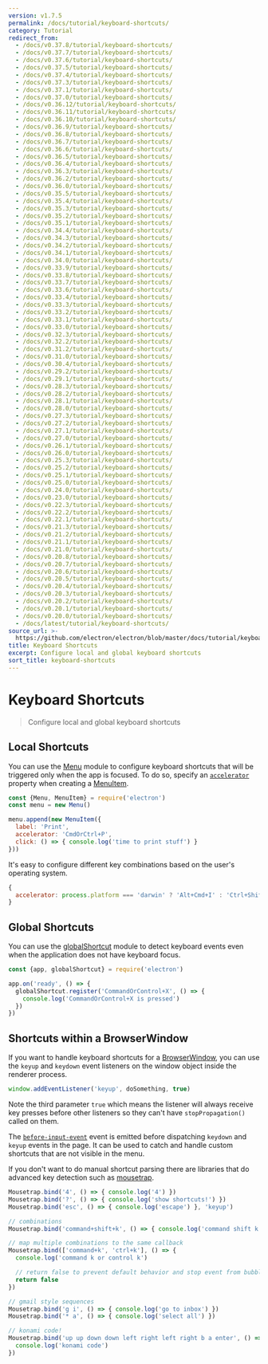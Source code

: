 ```yaml
---
version: v1.7.5
permalink: /docs/tutorial/keyboard-shortcuts/
category: Tutorial
redirect_from:
  - /docs/v0.37.8/tutorial/keyboard-shortcuts/
  - /docs/v0.37.7/tutorial/keyboard-shortcuts/
  - /docs/v0.37.6/tutorial/keyboard-shortcuts/
  - /docs/v0.37.5/tutorial/keyboard-shortcuts/
  - /docs/v0.37.4/tutorial/keyboard-shortcuts/
  - /docs/v0.37.3/tutorial/keyboard-shortcuts/
  - /docs/v0.37.1/tutorial/keyboard-shortcuts/
  - /docs/v0.37.0/tutorial/keyboard-shortcuts/
  - /docs/v0.36.12/tutorial/keyboard-shortcuts/
  - /docs/v0.36.11/tutorial/keyboard-shortcuts/
  - /docs/v0.36.10/tutorial/keyboard-shortcuts/
  - /docs/v0.36.9/tutorial/keyboard-shortcuts/
  - /docs/v0.36.8/tutorial/keyboard-shortcuts/
  - /docs/v0.36.7/tutorial/keyboard-shortcuts/
  - /docs/v0.36.6/tutorial/keyboard-shortcuts/
  - /docs/v0.36.5/tutorial/keyboard-shortcuts/
  - /docs/v0.36.4/tutorial/keyboard-shortcuts/
  - /docs/v0.36.3/tutorial/keyboard-shortcuts/
  - /docs/v0.36.2/tutorial/keyboard-shortcuts/
  - /docs/v0.36.0/tutorial/keyboard-shortcuts/
  - /docs/v0.35.5/tutorial/keyboard-shortcuts/
  - /docs/v0.35.4/tutorial/keyboard-shortcuts/
  - /docs/v0.35.3/tutorial/keyboard-shortcuts/
  - /docs/v0.35.2/tutorial/keyboard-shortcuts/
  - /docs/v0.35.1/tutorial/keyboard-shortcuts/
  - /docs/v0.34.4/tutorial/keyboard-shortcuts/
  - /docs/v0.34.3/tutorial/keyboard-shortcuts/
  - /docs/v0.34.2/tutorial/keyboard-shortcuts/
  - /docs/v0.34.1/tutorial/keyboard-shortcuts/
  - /docs/v0.34.0/tutorial/keyboard-shortcuts/
  - /docs/v0.33.9/tutorial/keyboard-shortcuts/
  - /docs/v0.33.8/tutorial/keyboard-shortcuts/
  - /docs/v0.33.7/tutorial/keyboard-shortcuts/
  - /docs/v0.33.6/tutorial/keyboard-shortcuts/
  - /docs/v0.33.4/tutorial/keyboard-shortcuts/
  - /docs/v0.33.3/tutorial/keyboard-shortcuts/
  - /docs/v0.33.2/tutorial/keyboard-shortcuts/
  - /docs/v0.33.1/tutorial/keyboard-shortcuts/
  - /docs/v0.33.0/tutorial/keyboard-shortcuts/
  - /docs/v0.32.3/tutorial/keyboard-shortcuts/
  - /docs/v0.32.2/tutorial/keyboard-shortcuts/
  - /docs/v0.31.2/tutorial/keyboard-shortcuts/
  - /docs/v0.31.0/tutorial/keyboard-shortcuts/
  - /docs/v0.30.4/tutorial/keyboard-shortcuts/
  - /docs/v0.29.2/tutorial/keyboard-shortcuts/
  - /docs/v0.29.1/tutorial/keyboard-shortcuts/
  - /docs/v0.28.3/tutorial/keyboard-shortcuts/
  - /docs/v0.28.2/tutorial/keyboard-shortcuts/
  - /docs/v0.28.1/tutorial/keyboard-shortcuts/
  - /docs/v0.28.0/tutorial/keyboard-shortcuts/
  - /docs/v0.27.3/tutorial/keyboard-shortcuts/
  - /docs/v0.27.2/tutorial/keyboard-shortcuts/
  - /docs/v0.27.1/tutorial/keyboard-shortcuts/
  - /docs/v0.27.0/tutorial/keyboard-shortcuts/
  - /docs/v0.26.1/tutorial/keyboard-shortcuts/
  - /docs/v0.26.0/tutorial/keyboard-shortcuts/
  - /docs/v0.25.3/tutorial/keyboard-shortcuts/
  - /docs/v0.25.2/tutorial/keyboard-shortcuts/
  - /docs/v0.25.1/tutorial/keyboard-shortcuts/
  - /docs/v0.25.0/tutorial/keyboard-shortcuts/
  - /docs/v0.24.0/tutorial/keyboard-shortcuts/
  - /docs/v0.23.0/tutorial/keyboard-shortcuts/
  - /docs/v0.22.3/tutorial/keyboard-shortcuts/
  - /docs/v0.22.2/tutorial/keyboard-shortcuts/
  - /docs/v0.22.1/tutorial/keyboard-shortcuts/
  - /docs/v0.21.3/tutorial/keyboard-shortcuts/
  - /docs/v0.21.2/tutorial/keyboard-shortcuts/
  - /docs/v0.21.1/tutorial/keyboard-shortcuts/
  - /docs/v0.21.0/tutorial/keyboard-shortcuts/
  - /docs/v0.20.8/tutorial/keyboard-shortcuts/
  - /docs/v0.20.7/tutorial/keyboard-shortcuts/
  - /docs/v0.20.6/tutorial/keyboard-shortcuts/
  - /docs/v0.20.5/tutorial/keyboard-shortcuts/
  - /docs/v0.20.4/tutorial/keyboard-shortcuts/
  - /docs/v0.20.3/tutorial/keyboard-shortcuts/
  - /docs/v0.20.2/tutorial/keyboard-shortcuts/
  - /docs/v0.20.1/tutorial/keyboard-shortcuts/
  - /docs/v0.20.0/tutorial/keyboard-shortcuts/
  - /docs/latest/tutorial/keyboard-shortcuts/
source_url: >-
  https://github.com/electron/electron/blob/master/docs/tutorial/keyboard-shortcuts.md
title: Keyboard Shortcuts
excerpt: Configure local and global keyboard shortcuts
sort_title: keyboard-shortcuts
---
```




<!--


                                      ::::
                                    :o+//+o:
                                    +o    oo-
                                    :o+//oo/+o/
                                      -::-   -oo:
                                               /s/
                      -::::::::-                :s/  :::--
                  :+oo+////////+:        -:/+oo/ :s:-///++oo+:
                /o+:                -/+oo+/:-     +o-      -:+o:
               /s:              -:+o+/:           -o+         :s/
              -s/            -/oo/:                /s-         +s-
              -s/         -/oo/-                   -s/         /s-
               oo       :+o/-                       oo         oo
               -s/    :oo/                          /s-       /s-
                :s/ :oo:              -::-          /s-      /s:
                  -+o/               /ssss/         :s:    -+o-
                 :o+--               /ssss/         :s:   :o+-
                :s/  +o:              -::-          /s-   --
               -s/    :+o/-                         /s-
               oo       -+o+-                       oo
              -s/         -/oo/-                   -s/
             -+soo+:         -/oo/:                /s-      /oooo+-
             o+   :s:           -:+o+/:-          -o+      /s:  -oo
             oo:--/s:       ::      -:+oo+/:-     -/-      /s/--:o+
              :+++/-        :s:          -:/+ooo++//////++oo//+o+:
                             /s:                --::::::--
                              /s/              /s-
                               :oo:          :oo:
                                 /oo/-    -/oo/
                                   -/+oooo+/-





                   _______  _______  _______  _______  __
                  |       ||       ||       ||       ||  |
                  |  _____||_     _||   _   ||    _  ||  |
                  | |_____   |   |  |  | |  ||   |_| ||  |
                  |_____  |  |   |  |  |_|  ||    ___||__|
                   _____| |  |   |  |       ||   |     __
                  |_______|  |___|  |_______||___|    |__|


    This file is generated automatically, so it should not be edited.

    To make changes, head over to the electron/electron repository:

    https://github.com/electron/electron/blob/master/docs/tutorial/keyboard-shortcuts.md

    Thanks!

-->
# Keyboard Shortcuts

> Configure local and global keyboard shortcuts

## Local Shortcuts

You can use the [Menu]({{site.baseurl}}/docs/api/menu) module to configure keyboard shortcuts that will be triggered only when the app is focused. To do so, specify an [`accelerator`]({{site.baseurl}}/docs/api/accelerator) property when creating a [MenuItem]({{site.baseurl}}/docs/api/menu-item).

```js
const {Menu, MenuItem} = require('electron')
const menu = new Menu()

menu.append(new MenuItem({
  label: 'Print',
  accelerator: 'CmdOrCtrl+P',
  click: () => { console.log('time to print stuff') }
}))
```

It's easy to configure different key combinations based on the user's operating system.

```js
{
  accelerator: process.platform === 'darwin' ? 'Alt+Cmd+I' : 'Ctrl+Shift+I'
}
```

## Global Shortcuts

You can use the [globalShortcut]({{site.baseurl}}/docs/api/global-shortcut) module to detect keyboard events even when the application does not have keyboard focus.

```js
const {app, globalShortcut} = require('electron')

app.on('ready', () => {
  globalShortcut.register('CommandOrControl+X', () => {
    console.log('CommandOrControl+X is pressed')
  })
})
```

## Shortcuts within a BrowserWindow

If you want to handle keyboard shortcuts for a [BrowserWindow]({{site.baseurl}}/docs/api/browser-window), you can use the `keyup` and `keydown` event listeners on the window object inside the renderer process.

```js
window.addEventListener('keyup', doSomething, true)
```

Note the third parameter `true` which means the listener will always receive key presses before other listeners so they can't have `stopPropagation()` called on them.

The [`before-input-event`]({{site.baseurl}}/docs/tutorial/web-contents#event-before-input-event) event is emitted before dispatching `keydown` and `keyup` events in the page. It can be used to catch and handle custom shortcuts that are not visible in the menu.

If you don't want to do manual shortcut parsing there are libraries that do advanced key detection such as [mousetrap](https://github.com/ccampbell/mousetrap).

```js
Mousetrap.bind('4', () => { console.log('4') })
Mousetrap.bind('?', () => { console.log('show shortcuts!') })
Mousetrap.bind('esc', () => { console.log('escape') }, 'keyup')

// combinations
Mousetrap.bind('command+shift+k', () => { console.log('command shift k') })

// map multiple combinations to the same callback
Mousetrap.bind(['command+k', 'ctrl+k'], () => {
  console.log('command k or control k')

  // return false to prevent default behavior and stop event from bubbling
  return false
})

// gmail style sequences
Mousetrap.bind('g i', () => { console.log('go to inbox') })
Mousetrap.bind('* a', () => { console.log('select all') })

// konami code!
Mousetrap.bind('up up down down left right left right b a enter', () => {
  console.log('konami code')
})
```
